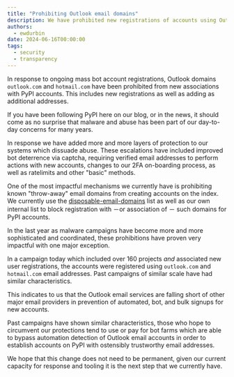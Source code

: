 ```yaml
---
title: "Prohibiting Outlook email domains"
description: We have prohibited new registrations of accounts using Outlook email domains.
authors:
  - ewdurbin
date: 2024-06-16T00:00:00
tags:
  - security
  - transparency
---
```


In response to ongoing mass bot account registrations, Outlook domains
`outlook.com` and `hotmail.com` have been prohibited from
new associations with PyPI accounts.
This includes new registrations as well as adding as additional addresses.

<!-- more -->

If you have been following PyPI here on our blog, or in the news,
it should come as no surprise that malware and abuse has been part of our
day-to-day concerns for many years.

In response we have added more and more layers of protection to our systems
which dissuade abuse. These escalations have included
improved bot deterrence via captcha,
requiring verified email addresses to perform actions with new accounts,
changes to our 2FA on-boarding process,
as well as ratelimits and other "basic" methods.

One of the most impactful mechanisms we currently have is prohibiting
known "throw-away" email domains from creating accounts on the index.
We currently use the [disposable-email-domains](https://github.com/disposable-email-domains/disposable-email-domains) 
list as well as our own internal list to block registration with
－or association of －
such domains for PyPI accounts.

In the last year as malware campaigns have become more and more sophisticated
and coordinated, these prohibitions have proven very impactful with one major
exception.

In a campaign today which included over 160 projects *and* associated new user
registrations, the accounts were registered using
`outlook.com` and `hotmail.com`
email addresses.
Past campaigns of similar scale have had similar characteristics.

This indicates to us that the Outlook email services are falling short of other
major email providers in prevention of automated, bot, and bulk signups for new
accounts.

Past campaigns have shown similar characteristics, those who hope to circumvent
our protections tend to use or pay for bot farms which are able to bypass
automation detection of Outlook email accounts in order to establish accounts
on PyPI with ostensibly trustworthy email addresses.

We hope that this change does not need to be permanent,
given our current capacity for response and tooling it is the next step that we
currently have.

